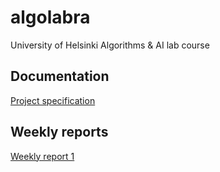 # algolabra
University of Helsinki Algorithms & AI lab course

## Documentation

[Project specification](./docs/specification.md)

## Weekly reports

[Weekly report 1](./docs/week_1.md)